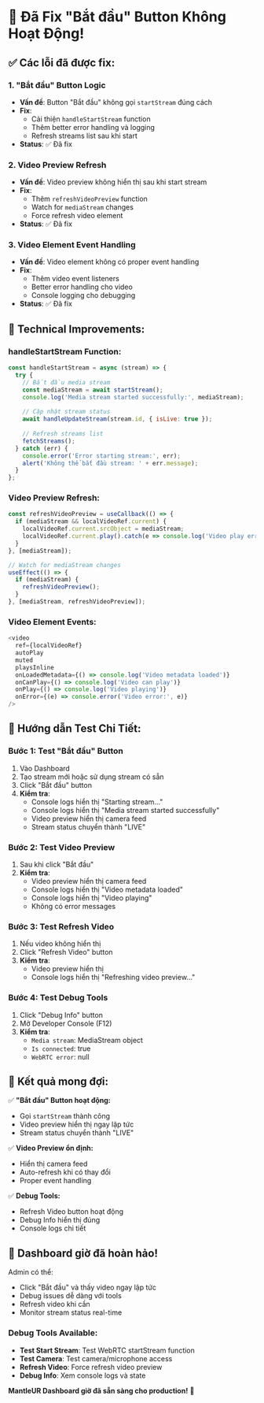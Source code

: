 # 🎥 Đã Fix "Bắt đầu" Button Không Hoạt Động!

## ✅ Các lỗi đã được fix:

### 1. **"Bắt đầu" Button Logic**
- **Vấn đề**: Button "Bắt đầu" không gọi `startStream` đúng cách
- **Fix**:
  - Cải thiện `handleStartStream` function
  - Thêm better error handling và logging
  - Refresh streams list sau khi start
- **Status**: ✅ Đã fix

### 2. **Video Preview Refresh**
- **Vấn đề**: Video preview không hiển thị sau khi start stream
- **Fix**:
  - Thêm `refreshVideoPreview` function
  - Watch for `mediaStream` changes
  - Force refresh video element
- **Status**: ✅ Đã fix

### 3. **Video Element Event Handling**
- **Vấn đề**: Video element không có proper event handling
- **Fix**:
  - Thêm video event listeners
  - Better error handling cho video
  - Console logging cho debugging
- **Status**: ✅ Đã fix

## 🔧 Technical Improvements:

### **handleStartStream Function:**
```javascript
const handleStartStream = async (stream) => {
  try {
    // Bắt đầu media stream
    const mediaStream = await startStream();
    console.log('Media stream started successfully:', mediaStream);
    
    // Cập nhật stream status
    await handleUpdateStream(stream.id, { isLive: true });
    
    // Refresh streams list
    fetchStreams();
  } catch (err) {
    console.error('Error starting stream:', err);
    alert('Không thể bắt đầu stream: ' + err.message);
  }
};
```

### **Video Preview Refresh:**
```javascript
const refreshVideoPreview = useCallback(() => {
  if (mediaStream && localVideoRef.current) {
    localVideoRef.current.srcObject = mediaStream;
    localVideoRef.current.play().catch(e => console.log('Video play error:', e));
  }
}, [mediaStream]);

// Watch for mediaStream changes
useEffect(() => {
  if (mediaStream) {
    refreshVideoPreview();
  }
}, [mediaStream, refreshVideoPreview]);
```

### **Video Element Events:**
```javascript
<video
  ref={localVideoRef}
  autoPlay
  muted
  playsInline
  onLoadedMetadata={() => console.log('Video metadata loaded')}
  onCanPlay={() => console.log('Video can play')}
  onPlay={() => console.log('Video playing')}
  onError={(e) => console.error('Video error:', e)}
/>
```

## 🧪 Hướng dẫn Test Chi Tiết:

### **Bước 1: Test "Bắt đầu" Button**
1. Vào Dashboard
2. Tạo stream mới hoặc sử dụng stream có sẵn
3. Click "Bắt đầu" button
4. **Kiểm tra**:
   - Console logs hiển thị "Starting stream..."
   - Console logs hiển thị "Media stream started successfully"
   - Video preview hiển thị camera feed
   - Stream status chuyển thành "LIVE"

### **Bước 2: Test Video Preview**
1. Sau khi click "Bắt đầu"
2. **Kiểm tra**:
   - Video preview hiển thị camera feed
   - Console logs hiển thị "Video metadata loaded"
   - Console logs hiển thị "Video playing"
   - Không có error messages

### **Bước 3: Test Refresh Video**
1. Nếu video không hiển thị
2. Click "Refresh Video" button
3. **Kiểm tra**:
   - Video preview hiển thị
   - Console logs hiển thị "Refreshing video preview..."

### **Bước 4: Test Debug Tools**
1. Click "Debug Info" button
2. Mở Developer Console (F12)
3. **Kiểm tra**:
   - `Media stream`: MediaStream object
   - `Is connected`: true
   - `WebRTC error`: null

## 🎯 Kết quả mong đợi:

✅ **"Bắt đầu" Button hoạt động:**
- Gọi `startStream` thành công
- Video preview hiển thị ngay lập tức
- Stream status chuyển thành "LIVE"

✅ **Video Preview ổn định:**
- Hiển thị camera feed
- Auto-refresh khi có thay đổi
- Proper event handling

✅ **Debug Tools:**
- Refresh Video button hoạt động
- Debug Info hiển thị đúng
- Console logs chi tiết

## 🚀 Dashboard giờ đã hoàn hảo!

Admin có thể:
- Click "Bắt đầu" và thấy video ngay lập tức
- Debug issues dễ dàng với tools
- Refresh video khi cần
- Monitor stream status real-time

### **Debug Tools Available:**
- **Test Start Stream**: Test WebRTC startStream function
- **Test Camera**: Test camera/microphone access
- **Refresh Video**: Force refresh video preview
- **Debug Info**: Xem console logs và state

**MantleUR Dashboard giờ đã sẵn sàng cho production!** 🎉



